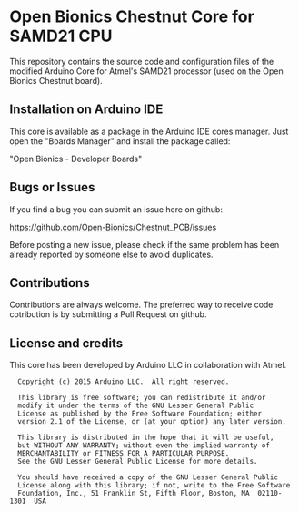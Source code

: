 # Open Bionics Chestnut Core for SAMD21 CPU

This repository contains the source code and configuration files of the modified Arduino Core
for Atmel's SAMD21 processor (used on the Open Bionics Chestnut board).

## Installation on Arduino IDE

This core is available as a package in the Arduino IDE cores manager.
Just open the "Boards Manager" and install the package called:

"Open Bionics - Developer Boards"


## Bugs or Issues

If you find a bug you can submit an issue here on github:

https://github.com/Open-Bionics/Chestnut_PCB/issues

Before posting a new issue, please check if the same problem has been already reported by someone else
to avoid duplicates.

## Contributions

Contributions are always welcome. The preferred way to receive code cotribution is by submitting a 
Pull Request on github.

## License and credits

This core has been developed by Arduino LLC in collaboration with Atmel.

```
  Copyright (c) 2015 Arduino LLC.  All right reserved.

  This library is free software; you can redistribute it and/or
  modify it under the terms of the GNU Lesser General Public
  License as published by the Free Software Foundation; either
  version 2.1 of the License, or (at your option) any later version.

  This library is distributed in the hope that it will be useful,
  but WITHOUT ANY WARRANTY; without even the implied warranty of
  MERCHANTABILITY or FITNESS FOR A PARTICULAR PURPOSE.
  See the GNU Lesser General Public License for more details.

  You should have received a copy of the GNU Lesser General Public
  License along with this library; if not, write to the Free Software
  Foundation, Inc., 51 Franklin St, Fifth Floor, Boston, MA  02110-1301  USA
```
